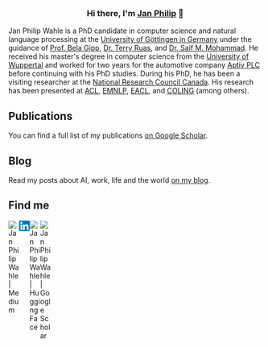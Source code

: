 <br/>
<h3 align="center">
Hi there, I'm <a href="https://www.jpwahle.com/" target="_blank" rel="noreferrer">Jan Philip</a> 👋
</h3>

Jan Philip Wahle is a PhD candidate in computer science and
natural language processing at the
<a href="https://www.uni-goettingen.de/en/1.html">University of Göttingen in Germany</a>
under the guidance of
<a href="https://gipplab.org">Prof. Bela Gipp</a>,
<a href="https://terryruas.com">Dr. Terry Ruas</a>, and <a href="https://saifmohammad.com">Dr. Saif M. Mohammad</a>. He received
his master's degree in computer science from the
<a href="https://www.uni-wuppertal.de/">University of Wuppertal</a>
and worked for two years for the automotive company
<a href="https://www.aptiv.com">Aptiv PLC</a> before
continuing with his PhD studies. During his PhD, he has been
a visiting researcher at the
<a href="https://nrc.canada.ca/en">National Research Council Canada</a>. His research has been presented at
<a href="https://aclanthology.org/2023.acl-long.734/">ACL</a>,
<a href="https://aclanthology.org/2022.emnlp-main.62/">EMNLP</a>,
<a href="https://aclanthology.org/2024.eacl-long.180/">EACL</a>, and
<a href="https://aclanthology.org/2024.lrec-main.952/">COLING</a>
(among others).

## Publications

You can find a full list of my publications [on Google Scholar](https://scholar.google.com/citations?user=MI0C9mAAAAAJ).

## Blog

Read my posts about AI, work, life and the world [on my blog](https://blog.jpwahle.com/).

## Find me

<a href="https://twitter.com/jpwahle"><img align="left" src="https://upload.wikimedia.org/wikipedia/commons/c/ce/X_logo_2023.svg" alt="Jan Philip Wahle | Medium" width="21px"/></a>
<a href="https://www.linkedin.com/in/jan-philip-wahle/"><img align="left" src="https://raw.githubusercontent.com/jpwahle/jpwahle/main/images/linkedin.svg" alt="Jan Philip Wahle | LinkedIn" width="21px"/></a>
<a href="https://huggingface.co/jpwahle"><img align="left" src="https://huggingface.co/datasets/huggingface/brand-assets/resolve/main/hf-logo.svg" alt="Jan Philip Wahle | HuggingFace" width="21px"/></a>
<a href="https://scholar.google.com/citations?user=MI0C9mAAAAAJ"><img align="left" src="https://user-images.githubusercontent.com/66117993/96351903-818a8b00-1084-11eb-96f6-3a931d66fff6.png" alt="Jan Philip Wahle | Google Scholar" width="21px"/></a>
<br/>
